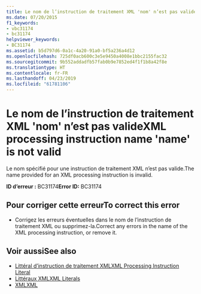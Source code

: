 ```yaml
---
title: Le nom de l’instruction de traitement XML 'nom' n’est pas valide
ms.date: 07/20/2015
f1_keywords:
- vbc31174
- bc31174
helpviewer_keywords:
- BC31174
ms.assetid: b5d797d6-0a1c-4a20-91a0-bf5a236a4d12
ms.openlocfilehash: 725df0acb600c3e5e9450a4008e1bbc2155fac32
ms.sourcegitcommit: 9b552addadfb57fab0b9e7852ed4f1f1b8a42f8e
ms.translationtype: HT
ms.contentlocale: fr-FR
ms.lasthandoff: 04/23/2019
ms.locfileid: "61781106"
---
```

# <a name="xml-processing-instruction-name-name-is-not-valid"></a><span data-ttu-id="4f4c1-102">Le nom de l’instruction de traitement XML 'nom' n’est pas valide</span><span class="sxs-lookup"><span data-stu-id="4f4c1-102">XML processing instruction name 'name' is not valid</span></span>
<span data-ttu-id="4f4c1-103">Le nom spécifié pour une instruction de traitement XML n’est pas valide.</span><span class="sxs-lookup"><span data-stu-id="4f4c1-103">The name provided for an XML processing instruction is invalid.</span></span>  
  
 <span data-ttu-id="4f4c1-104">**ID d’erreur :** BC31174</span><span class="sxs-lookup"><span data-stu-id="4f4c1-104">**Error ID:** BC31174</span></span>  
  
## <a name="to-correct-this-error"></a><span data-ttu-id="4f4c1-105">Pour corriger cette erreur</span><span class="sxs-lookup"><span data-stu-id="4f4c1-105">To correct this error</span></span>  
  
- <span data-ttu-id="4f4c1-106">Corrigez les erreurs éventuelles dans le nom de l’instruction de traitement XML ou supprimez-la.</span><span class="sxs-lookup"><span data-stu-id="4f4c1-106">Correct any errors in the name of the XML processing instruction, or remove it.</span></span>  
  
## <a name="see-also"></a><span data-ttu-id="4f4c1-107">Voir aussi</span><span class="sxs-lookup"><span data-stu-id="4f4c1-107">See also</span></span>

- [<span data-ttu-id="4f4c1-108">Littéral d’instruction de traitement XML</span><span class="sxs-lookup"><span data-stu-id="4f4c1-108">XML Processing Instruction Literal</span></span>](../../visual-basic/language-reference/xml-literals/xml-processing-instruction-literal.md)
- [<span data-ttu-id="4f4c1-109">Littéraux XML</span><span class="sxs-lookup"><span data-stu-id="4f4c1-109">XML Literals</span></span>](../../visual-basic/language-reference/xml-literals/index.md)
- [<span data-ttu-id="4f4c1-110">XML</span><span class="sxs-lookup"><span data-stu-id="4f4c1-110">XML</span></span>](../../visual-basic/programming-guide/language-features/xml/index.md)
